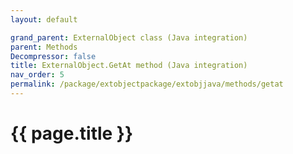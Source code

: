 ```yaml
---
layout: default

grand_parent: ExternalObject class (Java integration)
parent: Methods
Decompressor: false
title: ExternalObject.GetAt method (Java integration)
nav_order: 5
permalink: /package/extobjectpackage/extobjjava/methods/getat
---
```

# {{ page.title }}
